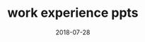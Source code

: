 ---
layout: post
title: work experience ppts
date: 2018-07-28
categories: experience
published: False
---